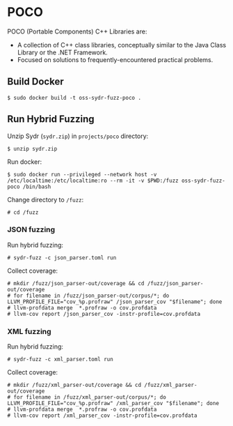 # POCO

POCO (Portable Components) C++ Libraries are:

  * A collection of C++ class libraries, conceptually similar to the Java Class
Library or the .NET Framework.
  * Focused on solutions to frequently-encountered practical problems.

## Build Docker

    $ sudo docker build -t oss-sydr-fuzz-poco .

## Run Hybrid Fuzzing

Unzip Sydr (`sydr.zip`) in `projects/poco` directory:

    $ unzip sydr.zip

Run docker:

    $ sudo docker run --privileged --network host -v /etc/localtime:/etc/localtime:ro --rm -it -v $PWD:/fuzz oss-sydr-fuzz-poco /bin/bash

Change directory to `/fuzz`:

    # cd /fuzz

### JSON fuzzing

Run hybrid fuzzing:

    # sydr-fuzz -c json_parser.toml run

Collect coverage:

    # mkdir /fuzz/json_parser-out/coverage && cd /fuzz/json_parser-out/coverage
    # for filename in /fuzz/json_parser-out/corpus/*; do LLVM_PROFILE_FILE="cov_%p.profraw" /json_parser_cov "$filename"; done
    # llvm-profdata merge  *.profraw -o cov.profdata
    # llvm-cov report /json_parser_cov -instr-profile=cov.profdata

### XML fuzzing

Run hybrid fuzzing:

    # sydr-fuzz -c xml_parser.toml run

Collect coverage:

    # mkdir /fuzz/xml_parser-out/coverage && cd /fuzz/xml_parser-out/coverage
    # for filename in /fuzz/xml_parser-out/corpus/*; do LLVM_PROFILE_FILE="cov_%p.profraw" /xml_parser_cov "$filename"; done
    # llvm-profdata merge  *.profraw -o cov.profdata
    # llvm-cov report /xml_parser_cov -instr-profile=cov.profdata
